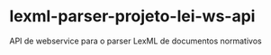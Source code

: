 lexml-parser-projeto-lei-ws-api
===============================

API de webservice para o parser LexML de documentos normativos
